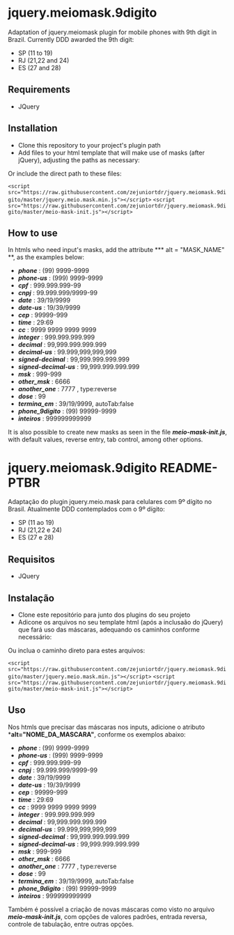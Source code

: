 jquery.meiomask.9digito
==========

Adaptation of jquery.meiomask plugin for mobile phones with 9th digit in Brazil. Currently DDD awarded the 9th digit:
- SP (11 to 19)
- RJ (21,22 and 24)
- ES (27 and 28)

Requirements
--------------
- JQuery


Installation
--------------

- Clone this repository to your project's plugin path
- Add files to your html template that will make use of masks (after jQuery), adjusting the paths as necessary:
	<script src="<JS_PLUGINS_PATH>/meio-mask/jquery.meio.mask.min.js"></script>
    <script src="<JS_PLUGINS_PATH>/meio-mask/meio-mask-init.js"></script>

Or include the direct path to these files:

`<script src="https://raw.githubusercontent.com/zejuniortdr/jquery.meiomask.9digito/master/jquery.meio.mask.min.js"></script>`
`<script src="https://raw.githubusercontent.com/zejuniortdr/jquery.meiomask.9digito/master/meio-mask-init.js"></script>`


How to use
--------------
In htmls who need input's masks, add the attribute *** alt = "MASK_NAME" **, as the examples below:

- ***phone*** : (99) 9999-9999
- ***phone-us*** :  (999) 9999-9999
- ***cpf*** :  999.999.999-99
- ***cnpj*** :  99.999.999/9999-99
- ***date*** :  39/19/9999
- ***date-us*** :  19/39/9999
- ***cep*** :  99999-999
- ***time*** :  29:69
- ***cc*** :  9999 9999 9999 9999
- ***integer*** :  999.999.999.999
- ***decimal*** :  99,999.999.999.999
- ***decimal-us*** :  99.999,999,999,999
- ***signed-decimal*** :  99,999.999.999.999
- ***signed-decimal-us*** :  99,999.999.999.999
- ***msk*** : 999-999
- ***other_msk*** : 6666
- ***another_one*** : 7777 , type:reverse
- ***dose*** : 99
- ***termina_em*** : 39/19/9999, autoTab:false
- ***phone_9digito*** : (99) 99999-9999
- ***inteiros*** :  999999999999

It is also possible to create new masks as seen in the file ***meio-mask-init.js***, with default values​​, reverse entry, tab control, among other options.


jquery.meiomask.9digito README-PTBR
==========

Adaptação do plugin jquery.meio.mask para celulares com 9º dígito no Brasil. Atualmente DDD contemplados com o 9º dígito:
- SP (11 ao 19)
- RJ (21,22 e 24)
- ES (27 e 28)

Requisitos
--------------
- JQuery


Instalação
--------------

- Clone este repositório para junto dos plugins do seu projeto
- Adicone os arquivos no seu template html (após a inclusaão do jQuery) que fará uso das máscaras, adequando os caminhos conforme necessário:
	<script src="<JS_PLUGINS_PATH>/meio-mask/jquery.meio.mask.min.js"></script>
    <script src="<JS_PLUGINS_PATH>/meio-mask/meio-mask-init.js"></script>

Ou inclua o caminho direto para estes arquivos:

`<script src="https://raw.githubusercontent.com/zejuniortdr/jquery.meiomask.9digito/master/jquery.meio.mask.min.js"></script>`
`<script src="https://raw.githubusercontent.com/zejuniortdr/jquery.meiomask.9digito/master/meio-mask-init.js"></script>`


Uso
--------------
Nos htmls que precisar das máscaras nos inputs, adicione o atributo ***alt="NOME_DA_MASCARA"**, conforme os exemplos abaixo:

- ***phone*** : (99) 9999-9999
- ***phone-us*** :  (999) 9999-9999
- ***cpf*** :  999.999.999-99
- ***cnpj*** :  99.999.999/9999-99
- ***date*** :  39/19/9999
- ***date-us*** :  19/39/9999
- ***cep*** :  99999-999
- ***time*** :  29:69
- ***cc*** :  9999 9999 9999 9999
- ***integer*** :  999.999.999.999
- ***decimal*** :  99,999.999.999.999
- ***decimal-us*** :  99.999,999,999,999
- ***signed-decimal*** :  99,999.999.999.999
- ***signed-decimal-us*** :  99,999.999.999.999
- ***msk*** : 999-999
- ***other_msk*** : 6666
- ***another_one*** : 7777 , type:reverse
- ***dose*** : 99
- ***termina_em*** : 39/19/9999, autoTab:false
- ***phone_9digito*** : (99) 99999-9999
- ***inteiros*** :  999999999999


Também é possível a criação de novas máscaras como visto no arquivo ***meio-mask-init.js***, com opções de valores padrões, entrada reversa, controle de tabulação, entre outras opções.
